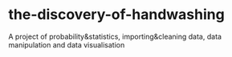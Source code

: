 # the-discovery-of-handwashing
A project of probability&amp;statistics, importing&amp;cleaning data, data manipulation and data visualisation
